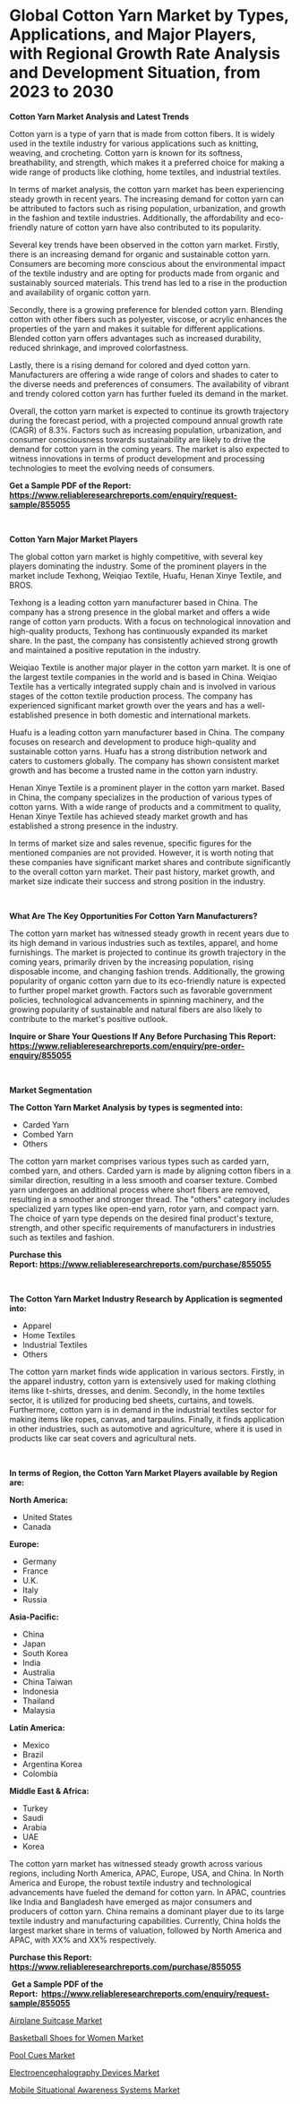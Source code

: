 <p><h1>Global Cotton Yarn Market by Types, Applications, and Major Players, with Regional Growth Rate Analysis and Development Situation, from 2023 to 2030</h1></p><p><strong>Cotton Yarn Market Analysis and Latest Trends</strong></p>
<p><p>Cotton yarn is a type of yarn that is made from cotton fibers. It is widely used in the textile industry for various applications such as knitting, weaving, and crocheting. Cotton yarn is known for its softness, breathability, and strength, which makes it a preferred choice for making a wide range of products like clothing, home textiles, and industrial textiles.</p><p>In terms of market analysis, the cotton yarn market has been experiencing steady growth in recent years. The increasing demand for cotton yarn can be attributed to factors such as rising population, urbanization, and growth in the fashion and textile industries. Additionally, the affordability and eco-friendly nature of cotton yarn have also contributed to its popularity.</p><p>Several key trends have been observed in the cotton yarn market. Firstly, there is an increasing demand for organic and sustainable cotton yarn. Consumers are becoming more conscious about the environmental impact of the textile industry and are opting for products made from organic and sustainably sourced materials. This trend has led to a rise in the production and availability of organic cotton yarn.</p><p>Secondly, there is a growing preference for blended cotton yarn. Blending cotton with other fibers such as polyester, viscose, or acrylic enhances the properties of the yarn and makes it suitable for different applications. Blended cotton yarn offers advantages such as increased durability, reduced shrinkage, and improved colorfastness.</p><p>Lastly, there is a rising demand for colored and dyed cotton yarn. Manufacturers are offering a wide range of colors and shades to cater to the diverse needs and preferences of consumers. The availability of vibrant and trendy colored cotton yarn has further fueled its demand in the market.</p><p>Overall, the cotton yarn market is expected to continue its growth trajectory during the forecast period, with a projected compound annual growth rate (CAGR) of 8.3%. Factors such as increasing population, urbanization, and consumer consciousness towards sustainability are likely to drive the demand for cotton yarn in the coming years. The market is also expected to witness innovations in terms of product development and processing technologies to meet the evolving needs of consumers.</p></p>
<p><strong>Get a Sample PDF of the Report:&nbsp; <a href="https://www.reliableresearchreports.com/enquiry/request-sample/855055">https://www.reliableresearchreports.com/enquiry/request-sample/855055</a></strong></p>
<p>&nbsp;</p>
<p><strong>Cotton Yarn Major Market Players</strong></p>
<p><p>The global cotton yarn market is highly competitive, with several key players dominating the industry. Some of the prominent players in the market include Texhong, Weiqiao Textile, Huafu, Henan Xinye Textile, and BROS. </p><p>Texhong is a leading cotton yarn manufacturer based in China. The company has a strong presence in the global market and offers a wide range of cotton yarn products. With a focus on technological innovation and high-quality products, Texhong has continuously expanded its market share. In the past, the company has consistently achieved strong growth and maintained a positive reputation in the industry.</p><p>Weiqiao Textile is another major player in the cotton yarn market. It is one of the largest textile companies in the world and is based in China. Weiqiao Textile has a vertically integrated supply chain and is involved in various stages of the cotton textile production process. The company has experienced significant market growth over the years and has a well-established presence in both domestic and international markets.</p><p>Huafu is a leading cotton yarn manufacturer based in China. The company focuses on research and development to produce high-quality and sustainable cotton yarns. Huafu has a strong distribution network and caters to customers globally. The company has shown consistent market growth and has become a trusted name in the cotton yarn industry.</p><p>Henan Xinye Textile is a prominent player in the cotton yarn market. Based in China, the company specializes in the production of various types of cotton yarns. With a wide range of products and a commitment to quality, Henan Xinye Textile has achieved steady market growth and has established a strong presence in the industry.</p><p>In terms of market size and sales revenue, specific figures for the mentioned companies are not provided. However, it is worth noting that these companies have significant market shares and contribute significantly to the overall cotton yarn market. Their past history, market growth, and market size indicate their success and strong position in the industry.</p></p>
<p>&nbsp;</p>
<p><strong>What Are The Key Opportunities For Cotton Yarn Manufacturers?</strong></p>
<p><p>The cotton yarn market has witnessed steady growth in recent years due to its high demand in various industries such as textiles, apparel, and home furnishings. The market is projected to continue its growth trajectory in the coming years, primarily driven by the increasing population, rising disposable income, and changing fashion trends. Additionally, the growing popularity of organic cotton yarn due to its eco-friendly nature is expected to further propel market growth. Factors such as favorable government policies, technological advancements in spinning machinery, and the growing popularity of sustainable and natural fibers are also likely to contribute to the market's positive outlook.</p></p>
<p><strong>Inquire or Share Your Questions If Any Before Purchasing This Report: <a href="https://www.reliableresearchreports.com/enquiry/pre-order-enquiry/855055">https://www.reliableresearchreports.com/enquiry/pre-order-enquiry/855055</a></strong></p>
<p>&nbsp;</p>
<p><strong>Market Segmentation</strong></p>
<p><strong>The Cotton Yarn Market Analysis by types is segmented into:</strong></p>
<p><ul><li>Carded Yarn</li><li>Combed Yarn</li><li>Others</li></ul></p>
<p><p>The cotton yarn market comprises various types such as carded yarn, combed yarn, and others. Carded yarn is made by aligning cotton fibers in a similar direction, resulting in a less smooth and coarser texture. Combed yarn undergoes an additional process where short fibers are removed, resulting in a smoother and stronger thread. The "others" category includes specialized yarn types like open-end yarn, rotor yarn, and compact yarn. The choice of yarn type depends on the desired final product's texture, strength, and other specific requirements of manufacturers in industries such as textiles and fashion.</p></p>
<p><strong>Purchase this Report:&nbsp;<a href="https://www.reliableresearchreports.com/purchase/855055">https://www.reliableresearchreports.com/purchase/855055</a></strong></p>
<p>&nbsp;</p>
<p><strong>The Cotton Yarn Market Industry Research by Application is segmented into:</strong></p>
<p><ul><li>Apparel</li><li>Home Textiles</li><li>Industrial Textiles</li><li>Others</li></ul></p>
<p><p>The cotton yarn market finds wide application in various sectors. Firstly, in the apparel industry, cotton yarn is extensively used for making clothing items like t-shirts, dresses, and denim. Secondly, in the home textiles sector, it is utilized for producing bed sheets, curtains, and towels. Furthermore, cotton yarn is in demand in the industrial textiles sector for making items like ropes, canvas, and tarpaulins. Finally, it finds application in other industries, such as automotive and agriculture, where it is used in products like car seat covers and agricultural nets.</p></p>
<p>&nbsp;</p>
<p><strong>In terms of Region, the Cotton Yarn Market Players available by Region are:</strong></p>
<p>
    <p> <strong> North America: </strong>
        <ul>
            <li>United States</li>
            <li>Canada</li>
        </ul>
        </p> 
    <p> <strong> Europe: </strong>
        <ul>
            <li>Germany</li>
            <li>France</li>
            <li>U.K.</li>
            <li>Italy</li>
            <li>Russia</li>
        </ul>
        </p> 
    <p> <strong> Asia-Pacific: </strong>
        <ul>
            <li>China</li>
            <li>Japan</li>
            <li>South Korea</li>
            <li>India</li>
            <li>Australia</li>
            <li>China Taiwan</li>
            <li>Indonesia</li>
            <li>Thailand</li>
            <li>Malaysia</li>
        </ul>
        </p> 
    <p> <strong> Latin America: </strong>
        <ul>
            <li>Mexico</li>
            <li>Brazil</li>
            <li>Argentina Korea</li>
            <li>Colombia</li>
        </ul>
        </p> 
    <p> <strong> Middle East & Africa: </strong>
        <ul>
            <li>Turkey</li>
            <li>Saudi</li>
            <li>Arabia</li>
            <li>UAE</li>
            <li>Korea</li>
        </ul>
    </p>
    </p>
<p><p>The cotton yarn market has witnessed steady growth across various regions, including North America, APAC, Europe, USA, and China. In North America and Europe, the robust textile industry and technological advancements have fueled the demand for cotton yarn. In APAC, countries like India and Bangladesh have emerged as major consumers and producers of cotton yarn. China remains a dominant player due to its large textile industry and manufacturing capabilities. Currently, China holds the largest market share in terms of valuation, followed by North America and APAC, with XX% and XX% respectively.</p></p>
<p><strong>Purchase this Report: <a href="https://www.reliableresearchreports.com/purchase/855055">https://www.reliableresearchreports.com/purchase/855055</a></strong></p>
<p>&nbsp;<strong>Get a Sample PDF of the Report:&nbsp;&nbsp;<a href="https://www.reliableresearchreports.com/enquiry/request-sample/855055">https://www.reliableresearchreports.com/enquiry/request-sample/855055</a></strong></p>
<p><strong></strong></p>
<p><p><a href="https://medium.com/@dowodis7877/airplane-suitcase-market-size-reveals-the-best-marketing-channels-in-global-industry-85d4e2483e12">Airplane Suitcase Market</a></p><p><a href="https://medium.com/@helalkhan4512/basketball-shoes-for-women-market-size-and-market-trends-complete-industry-overview-2023-to-2030-87622782a094">Basketball Shoes for Women Market</a></p><p><a href="https://medium.com/@smithazim89098/pool-cues-market-size-and-market-trends-complete-industry-overview-2023-to-2030-bff5526f6f25">Pool Cues Market</a></p><p><a href="https://medium.com/@jalenmurphy48/electroencephalography-devices-market-trends-and-market-analysis-forecasted-for-period-2023-2030-5243f0ea965f">Electroencephalography Devices Market</a></p><p><a href="https://medium.com/@grayceyundt1913/mobile-situational-awareness-systems-market-trends-and-market-analysis-forecasted-for-period-1d065dc5625a">Mobile Situational Awareness Systems Market</a></p></p>